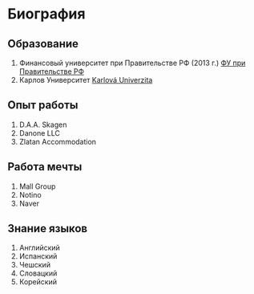 # Биография

## Образование

1. Финансовый университет при Правительстве РФ (2013 г.) [ФУ при Правительстве РФ](http://www.fa.ru/Pages/Home.aspx)
2. Карлов Университет [Karlová Univerzita](https://cuni.cz/UK-1.html)

## Опыт работы

1. D.A.A. Skagen
2. Danone LLC
3. Zlatan Accommodation

## Работа мечты

1. Mall Group
2. Notino
3. Naver

## Знание языков

1. Английский
2. Испанский
3. Чешский
4. Словацкий
5. Корейский

